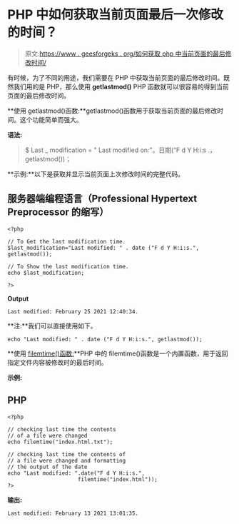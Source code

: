 # PHP 中如何获取当前页面最后一次修改的时间？

> 原文:[https://www . geesforgeks . org/如何获取 php 中当前页面的最后修改时间/](https://www.geeksforgeeks.org/how-to-get-the-time-of-the-last-modification-of-the-current-page-in-php/)

有时候，为了不同的用途，我们需要在 PHP 中获取当前页面的最后修改时间。既然我们用的是 PHP，那么使用 **getlastmod()** PHP 函数就可以很容易的得到当前页面的最后修改时间。

**使用 getlastmod()函数:**getlastmod()函数用于获取当前页面的最后修改时间。这个功能简单而强大。

**语法:**

> $ Last _ modification = " Last modified on:"。日期(“F d Y H:i:s .，getlastmod())；

**示例:**以下是获取并显示当前页面上次修改时间的完整代码。

## 服务器端编程语言（Professional Hypertext Preprocessor 的缩写）

```
<?php

// To Get the last modification time.
$last_modification="Last modified: " . date ("F d Y H:i:s.", getlastmod());

// To Show the last modification time.
echo $last_modification;

?>
```

**Output**

```
Last modified: February 25 2021 12:40:34.
```

**注:**我们可以直接使用如下。

```
echo "Last modified: " . date ("F d Y H:i:s.", getlastmod());
```

**使用 [filemtime()函数:](https://www.geeksforgeeks.org/php-filemtime-function/)**PHP 中的 filemtime()函数是一个内置函数，用于返回指定文件内容被修改时的最后时间。

**示例:**

## PHP

```
<?php 

// checking last time the contents 
// of a file were changed 
echo filemtime("index.html.txt"); 

// checking last time the contents of 
// a file were changed and formatting 
// the output of the date  
echo "Last modified: ".date("F d Y H:i:s.",  
                      filemtime("index.html")); 
?> 
```

**输出:**

```
Last modified: February 13 2021 13:01:35.
```
